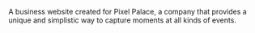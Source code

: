 A business website created for Pixel Palace, a company that provides a unique and simplistic way to capture moments at all kinds of events. 

